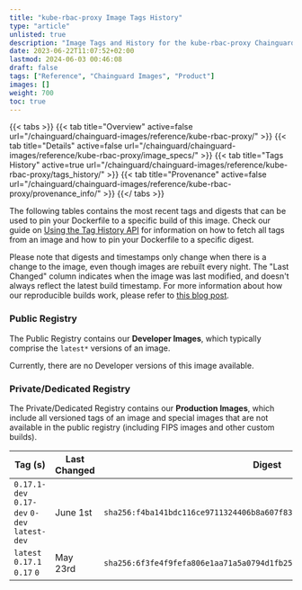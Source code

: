 ```yaml
---
title: "kube-rbac-proxy Image Tags History"
type: "article"
unlisted: true
description: "Image Tags and History for the kube-rbac-proxy Chainguard Image"
date: 2023-06-22T11:07:52+02:00
lastmod: 2024-06-03 00:46:08
draft: false
tags: ["Reference", "Chainguard Images", "Product"]
images: []
weight: 700
toc: true
---
```


{{< tabs >}}
{{< tab title="Overview" active=false url="/chainguard/chainguard-images/reference/kube-rbac-proxy/" >}}
{{< tab title="Details" active=false url="/chainguard/chainguard-images/reference/kube-rbac-proxy/image_specs/" >}}
{{< tab title="Tags History" active=true url="/chainguard/chainguard-images/reference/kube-rbac-proxy/tags_history/" >}}
{{< tab title="Provenance" active=false url="/chainguard/chainguard-images/reference/kube-rbac-proxy/provenance_info/" >}}
{{</ tabs >}}

The following tables contains the most recent tags and digests that can be used to pin your Dockerfile to a specific build of this image. Check our guide on [Using the Tag History API](/chainguard/chainguard-images/using-the-tag-history-api/) for information on how to fetch all tags from an image and how to pin your Dockerfile to a specific digest.

Please note that digests and timestamps only change when there is a change to the image, even though images are rebuilt every night. The "Last Changed" column indicates when the image was last modified, and doesn't always reflect the latest build timestamp. For more information about how our reproducible builds work, please refer to [this blog post](https://www.chainguard.dev/unchained/reproducing-chainguards-reproducible-image-builds).

### Public Registry
The Public Registry contains our **Developer Images**, which typically comprise the `latest*` versions of an image.

Currently, there are no Developer versions of this image available.

### Private/Dedicated Registry
The Private/Dedicated Registry contains our **Production Images**, which include all versioned tags of an image and special images that are not available in the public registry (including FIPS images and other custom builds).

| Tag (s)                                       | Last Changed | Digest                                                                    |
|-----------------------------------------------|--------------|---------------------------------------------------------------------------|
|  `0.17.1-dev` `0.17-dev` `0-dev` `latest-dev` | June 1st     | `sha256:f4ba141bdc116ce9711324406b8a607f83726a3667ee00629d3ce29039c07758` |
|  `latest` `0.17.1` `0.17` `0`                 | May 23rd     | `sha256:6f3fe4f9fefa806e1aa71a5a0794d1fb2548e8e815b4ef082cd648b5cc60f8f4` |

